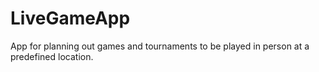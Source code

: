 # LiveGameApp

App for planning out games and tournaments to be played in person at a predefined location.
